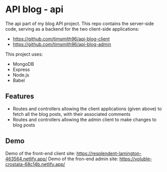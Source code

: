 
# API blog - api

The api part of my blog API project. This repo contains the server-side code, serving as a backend for the two client-side applications:
- https://github.com/timsmith96/api-blog-client
- https://github.com/timsmith96/api-blog-admin

This project uses:

- MongoDB
- Express
- Node.js
- Babel

## Features

- Routes and controllers allowing the client applications (given above) to fetch all the blog posts, with their associated comments
- Routes and controllers allowing the admin client to make changes to blog posts 

## Demo

Demo of the front-end client site: https://resplendent-lamington-463564.netlify.app/
Demo of the fron-end admin site: https://voluble-crostata-68c14b.netlify.app/
